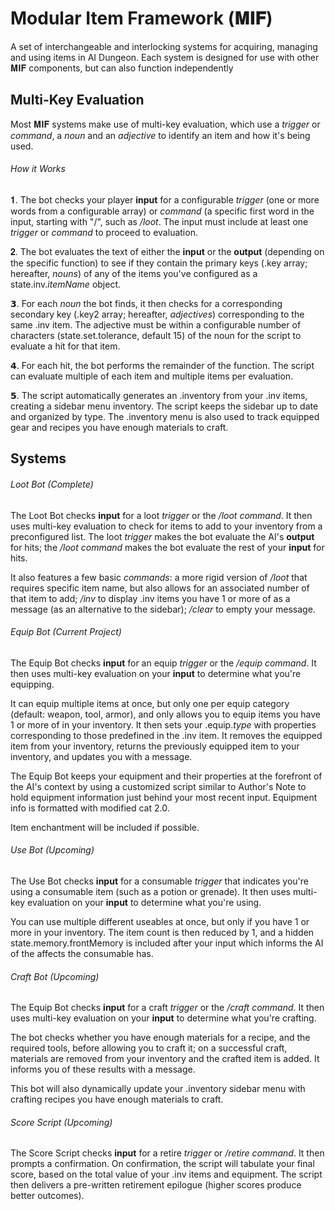 # Modular Item Framework (𝐌𝐈𝐅)
A set of interchangeable and interlocking systems for acquiring, managing and using items in AI Dungeon. Each system is designed for use with other 𝐌𝐈𝐅 components, but can also function independently


## Multi-Key Evaluation
Most 𝐌𝐈𝐅 systems make use of multi-key evaluation, which use a *trigger* or *command*, a *noun* and an *adjective* to identify an item and how it's being used.

###### How it Works
𝟏. The bot checks your player **input** for a configurable *trigger* (one or more words from a configurable array) or *command* (a specific first word in the input, starting with "/", such as */loot*. The input must include at least one *trigger* or *command* to proceed to evaluation.

𝟐. The bot evaluates the text of either the **input** or the **output** (depending on the specific function) to see if they contain the primary keys (.key array; hereafter, *nouns*) of any of the items you've configured as a state.inv.*itemName* object.

𝟯. For each *noun* the bot finds, it then checks for a corresponding secondary key (.key2 array; hereafter, *adjectives*) corresponding to the same .inv item. The adjective must be within a configurable number of characters (state.set.tolerance, default 15) of the noun for the script to evaluate a hit for that item. 

𝟰. For each hit, the bot performs the remainder of the function. The script can evaluate multiple of each item and multiple items per evaluation.

𝟱. The script automatically generates an .inventory from your .inv items, creating a sidebar menu inventory. The script keeps the sidebar up to date and organized by type. The .inventory menu is also used to track equipped gear and recipes you have enough materials to craft.


## Systems

###### Loot Bot (Complete)
The Loot Bot checks **input** for a loot *trigger* or the */loot* *command*. It then uses multi-key evaluation to check for items to add to your inventory from a preconfigured list. The loot *trigger* makes the bot evaluate the AI's **output** for hits; the */loot command* makes the bot evaluate the rest of your **input** for hits.

It also features a few basic *commands*: a more rigid version of */loot* that requires specific item name, but also allows for an associated number of that item to add;  */inv* to display .inv items you have 1 or more of as a message (as an alternative to the sidebar); */clear* to empty your message.

###### Equip Bot (Current Project)
The Equip Bot checks **input** for an equip *trigger* or the */equip command*. It then uses multi-key evaluation on your **input** to determine what you're equipping. 

It can equip multiple items at once, but only one per equip category (default: weapon, tool, armor), and only allows you to equip items you have 1 or more of in your inventory. It then sets your .equip.*type* with properties corresponding to those predefined in the .inv item. It removes the equipped item from your inventory, returns the previously equipped item to your inventory, and updates you with a message.

The Equip Bot keeps your equipment and their properties at the forefront of the AI's context by using a customized script similar to Author's Note to hold equipment information just behind your most recent input. Equipment info is formatted with modified cat<nip> 2.0. 
  
Item enchantment will be included if possible.

###### Use Bot (Upcoming)
The Use Bot checks **input** for a consumable *trigger* that indicates you're using a consumable item (such as a potion or grenade). It then uses multi-key evaluation on your **input** to determine what you're using. 

You can use multiple different useables at once, but only if you have 1 or more in your inventory. The item count is then reduced by 1, and a hidden state.memory.frontMemory is included after your input which informs the AI of the affects the consumable has. 

###### Craft Bot (Upcoming)
The Equip Bot checks **input** for a craft *trigger* or the */craft command*. It then uses multi-key evaluation on your **input** to determine what you're crafting.

The bot checks whether you have enough materials for a recipe, and the required tools, before allowing you to craft it; on a successful craft, materials are removed from your inventory and the crafted item is added. It informs you of these results with a message.

This bot will also dynamically update your .inventory sidebar menu with crafting recipes you have enough materials to craft.

###### Score Script (Upcoming)
The Score Script checks **input** for a retire *trigger* or */retire command*. It then prompts a confirmation. On confirmation, the script will tabulate your final score, based on the total value of your .inv items and equipment. The script then delivers a pre-written retirement epilogue (higher scores produce better outcomes). 

